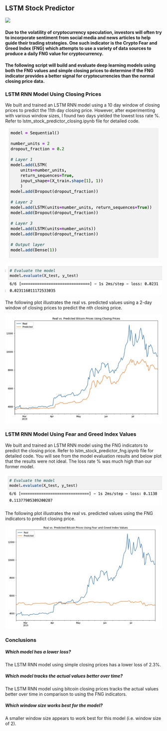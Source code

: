 ## LSTM Stock Predictor


![](Images/deep-learning.jpeg)

#### Due to the volatility of cryptocurrency speculation, investors will often try to incorporate sentiment from social media and news articles to help guide their trading strategies. One such indicator is the Crypto Fear and Greed Index (FNG) which attempts to use a variety of data sources to produce a daily FNG value for cryptocurrency. 

#### The following script will build and evaluate deep learning models using both the FNG values and simple closing prices to determine if the FNG indicator provides a better signal for cryptocurrencies than the normal closing price data.

### LSTM RNN Model Using Closing Prices

We built and trained an LSTM RNN model using a 10 day window of closing prices to predict the 11th day closing price. However, after experimenting with various window sizes, I found two days yielded the lowest loss rate %.  Refer to lstm_stock_predictor_closing.ipynb file for detailed code.

![](Images/btcmodel.jpeg)

![](Images/btc.jpeg)

The following plot illustrates the real vs. predicted values using a 2-day window of closing prices to predict the nth closing price. 

![](Images/plot1.jpeg)

### LSTM RNN Model Using Fear and Greed Index Values

We built and trained an LSTM RNN model using the FNG indicators to predict the closing price.  Refer to lstm_stock_predictor_fng.ipynb file for detailed code. You will see from the model evaluation results and below plot that the results were not ideal. The loss rate % was much high than our former model.

![](Images/fng.jpeg)

The following plot illustrates the real vs. predicted values using the FNG indicators to predict closing price. 

![](Images/plot2.jpeg)

### Conclusions

##### Which model has a lower loss? 
The LSTM RNN model using simple closing prices has a lower loss of 2.3%. 

##### Which model tracks the actual values better over time? 
The LSTM RNN model using bitcoin closing prices tracks the actual values better over time in comparison to using the FNG indicators.

##### Which window size works best for the model? 
A smaller window size appears to work best for this model (i.e. window size of 2). 
